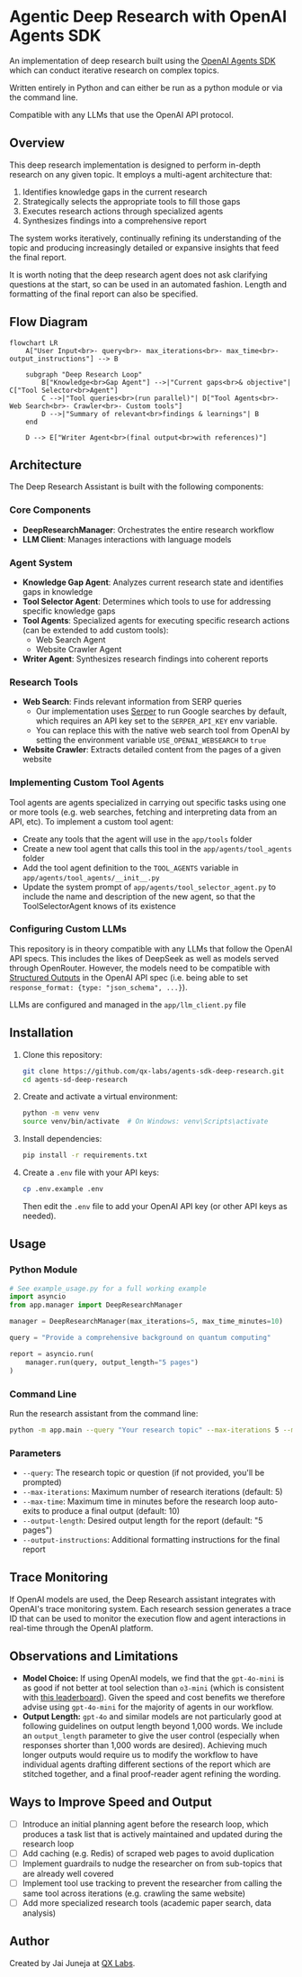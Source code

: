 # Agentic Deep Research with OpenAI Agents SDK

An implementation of deep research built using the [OpenAI Agents SDK](https://github.com/openai/openai-agents-python) which can conduct iterative research on complex topics.

Written entirely in Python and can either be run as a python module or via the command line.

Compatible with any LLMs that use the OpenAI API protocol.

## Overview

This deep research implementation is designed to perform in-depth research on any given topic. It employs a multi-agent architecture that:

1. Identifies knowledge gaps in the current research
2. Strategically selects the appropriate tools to fill those gaps
3. Executes research actions through specialized agents
4. Synthesizes findings into a comprehensive report

The system works iteratively, continually refining its understanding of the topic and producing increasingly detailed or expansive insights that feed the final report.

It is worth noting that the deep research agent does not ask clarifying questions at the start, so can be used in an automated fashion. Length and formatting of the final report can also be specified.

## Flow Diagram

```mermaid
flowchart LR
    A["User Input<br>- query<br>- max_iterations<br>- max_time<br>- output_instructions"] --> B

    subgraph "Deep Research Loop"
        B["Knowledge<br>Gap Agent"] -->|"Current gaps<br>& objective"| C["Tool Selector<br>Agent"]
        C -->|"Tool queries<br>(run parallel)"| D["Tool Agents<br>- Web Search<br>- Crawler<br>- Custom tools"]
        D -->|"Summary of relevant<br>findings & learnings"| B
    end

    D --> E["Writer Agent<br>(final output<br>with references)"]
```

## Architecture

The Deep Research Assistant is built with the following components:

### Core Components

- **DeepResearchManager**: Orchestrates the entire research workflow
- **LLM Client**: Manages interactions with language models

### Agent System

- **Knowledge Gap Agent**: Analyzes current research state and identifies gaps in knowledge
- **Tool Selector Agent**: Determines which tools to use for addressing specific knowledge gaps
- **Tool Agents**: Specialized agents for executing specific research actions (can be extended to add custom tools):
  - Web Search Agent
  - Website Crawler Agent
- **Writer Agent**: Synthesizes research findings into coherent reports

### Research Tools

- **Web Search**: Finds relevant information from SERP queries
  - Our implementation uses [Serper](https://www.serper.dev) to run Google searches by default, which requires an API key set to the `SERPER_API_KEY` env variable.
  - You can replace this with the native web search tool from OpenAI by setting the environment variable `USE_OPENAI_WEBSEARCH` to `true`
- **Website Crawler**: Extracts detailed content from the pages of a given website

### Implementing Custom Tool Agents

Tool agents are agents specialized in carrying out specific tasks using one or more tools (e.g. web searches, fetching and interpreting data from an API, etc). To implement a custom tool agent:
* Create any tools that the agent will use in the `app/tools` folder
* Create a new tool agent that calls this tool in the `app/agents/tool_agents` folder
* Add the tool agent definition to the `TOOL_AGENTS` variable in `app/agents/tool_agents/__init__.py`
* Update the system prompt of `app/agents/tool_selector_agent.py` to include the name and description of the new agent, so that the ToolSelectorAgent knows of its existence

### Configuring Custom LLMs

This repository is in theory compatible with any LLMs that follow the OpenAI API specs. This includes the likes of DeepSeek as well as models served through OpenRouter. However, the models need to be compatible with [Structured Outputs](https://platform.openai.com/docs/guides/structured-outputs) in the OpenAI API spec (i.e. being able to set `response_format: {type: "json_schema", ...}`).

LLMs are configured and managed in the `app/llm_client.py` file 

## Installation

1. Clone this repository:
   ```sh
   git clone https://github.com/qx-labs/agents-sdk-deep-research.git
   cd agents-sd-deep-research
   ```

2. Create and activate a virtual environment:
   ```sh
   python -m venv venv
   source venv/bin/activate  # On Windows: venv\Scripts\activate
   ```

3. Install dependencies:
   ```sh
   pip install -r requirements.txt
   ```

4. Create a `.env` file with your API keys:
   ```sh
   cp .env.example .env
   ```
   Then edit the `.env` file to add your OpenAI API key (or other API keys as needed).

## Usage

### Python Module

```python
# See example_usage.py for a full working example
import asyncio
from app.manager import DeepResearchManager

manager = DeepResearchManager(max_iterations=5, max_time_minutes=10)

query = "Provide a comprehensive background on quantum computing"

report = asyncio.run(
    manager.run(query, output_length="5 pages")
)
```

### Command Line

Run the research assistant from the command line:
```sh
python -m app.main --query "Your research topic" --max-iterations 5 --max-time 30 --output-length "5 pages"
```

### Parameters

- `--query`: The research topic or question (if not provided, you'll be prompted)
- `--max-iterations`: Maximum number of research iterations (default: 5)
- `--max-time`: Maximum time in minutes before the research loop auto-exits to produce a final output (default: 10)
- `--output-length`: Desired output length for the report (default: "5 pages")
- `--output-instructions`: Additional formatting instructions for the final report

## Trace Monitoring

If OpenAI models are used, the Deep Research assistant integrates with OpenAI's trace monitoring system. Each research session generates a trace ID that can be used to monitor the execution flow and agent interactions in real-time through the OpenAI platform.

## Observations and Limitations

* **Model Choice:** If using OpenAI models, we find that the `gpt-4o-mini` is as good if not better at tool selection than `o3-mini` (which is consistent with [this leaderboard](https://gorilla.cs.berkeley.edu/leaderboard.html)). Given the speed and cost benefits we therefore advise using `gpt-4o-mini` for the majority of agents in our workflow.
* **Output Length:** `gpt-4o` and similar models are not particularly good at following guidelines on output length beyond 1,000 words. We include an `output_length` parameter to give the user control (especially when responses shorter than 1,000 words are desired). Achieving much longer outputs would require us to modify the workflow to have individual agents drafting different sections of the report which are stitched together, and a final proof-reader agent refining the wording.

## Ways to Improve Speed and Output

- [ ] Introduce an initial planning agent before the research loop, which produces a task list that is actively maintained and updated during the research loop
- [ ] Add caching (e.g. Redis) of scraped web pages to avoid duplication
- [ ] Implement guardrails to nudge the researcher on from sub-topics that are already well covered
- [ ] Implement tool use tracking to prevent the researcher from calling the same tool across iterations (e.g. crawling the same website)
- [ ] Add more specialized research tools (academic paper search, data analysis)

## Author

Created by Jai Juneja at [QX Labs](https://www.qxlabs.com).